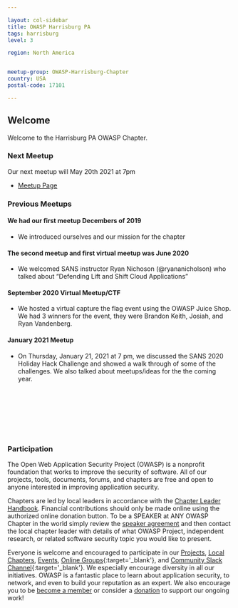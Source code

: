 ```yaml
---

layout: col-sidebar
title: OWASP Harrisburg PA
tags: harrisburg
level: 3

region: North America


meetup-group: OWASP-Harrisburg-Chapter
country: USA
postal-code: 17101

---
```




## Welcome
Welcome to the Harrisburg PA OWASP Chapter. 

### Next Meetup
Our next meetup will May 20th 2021 at 7pm 

* [Meetup Page](https://www.meetup.com/OWASP-Harrisburg-Chapter/)

### Previous Meetups

#### We had our first meetup Decembers of 2019

- We introduced ourselves and our mission for the chapter

#### The second meetup and first virtual meetup was June 2020
- We welcomed SANS instructor Ryan Nichoson (@ryananicholson) who talked about “Defending Lift and Shift Cloud Applications” 

#### September 2020 Virtual Meetup/CTF
- We hosted a virtual capture the flag event using the OWASP Juice Shop.  We had 3 winners for the event, they were Brandon Keith, Josiah, and Ryan Vandenberg.

#### January 2021 Meetup 
- On Thursday, January 21, 2021 at 7 pm, we discussed the SANS 2020 Holiday Hack Challenge and showed a walk through of some of the challenges.  We also talked about meetups/ideas for the the coming year. 



<br/>
<br/>
<br/>
<br/>
<br/>
<br/>




### Participation
The Open Web Application Security Project (OWASP) is a nonprofit foundation that works to improve the security of software. All of our projects, tools, documents, forums, and chapters are free and open to anyone interested in improving application security. 

Chapters are led by local leaders in accordance with the [Chapter Leader Handbook](/www-policy/rules-of-procedure/chapter-handbook). Financial contributions should only be made online using the authorized online donation button. To be a SPEAKER at ANY OWASP Chapter in the world simply review the [speaker agreement](/www-policy/speaker-agreement) and then contact the local chapter leader with details of what OWASP Project, independent research, or related software security topic you would like to present.

Everyone is welcome and encouraged to participate in our [Projects](/projects), [Local Chapters](/chapters), [Events](/events), [Online Groups](https://groups.google.com/a/owasp.com/){:target='_blank'}, and [Community Slack Channel](https://owasp.slack.com/){:target='_blank'}. We especially encourage diversity in all our initiatives. OWASP is a fantastic place to learn about application security, to network, and even to build your reputation as an expert. We also encourage you to be [become a member](/membership) or consider a [donation](/donate) to support our ongoing work!
